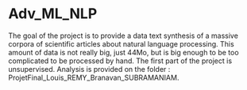 # Adv_ML_NLP
The goal of the project is to provide a data text synthesis of a massive corpora of scientific articles
about natural language processing.
This amount of data is not really big, just 44Mo, but is big enough to be too complicated to be
processed by hand.
The first part of the project is unsupervised. Analysis is provided on the folder : ProjetFinal_Louis_REMY_Branavan_SUBRAMANIAM.

